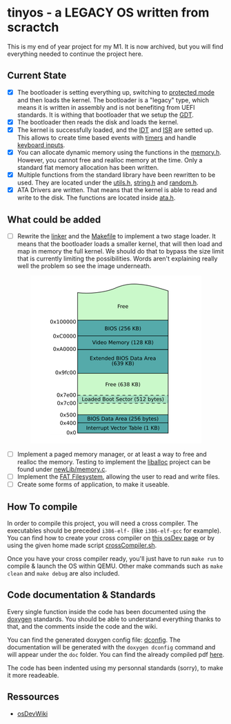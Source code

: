 # tinyos - a LEGACY OS written from scractch
This is my end of year project for my M1. It is now archived, but you will find everything needed to continue the project here.

## Current State
- [x] The bootloader is setting everything up, switching to [protected mode](https://wiki.osdev.org/Protected_Mode) and then loads the kernel. The bootloader is a "legacy" type, which means it is written in assembly and is not benefiting from UEFI standards. It is withing that bootloader that we setup the [GDT](https://wiki.osdev.org/Global_Descriptor_Table).
- [x] The bootloader then reads the disk and loads the kernel.
- [x] The kernel is successfully loaded, and the [IDT](https://wiki.osdev.org/Interrupt_Descriptor_Table) and [ISR](https://wiki.osdev.org/Interrupts) are setted up. This allows to create time based events with [timers](kernel/timer.h) and handle [keyboard inputs](drivers/keyboard.h).
- [x] You can allocate dynamic memory using the functions in the [memory.h](libs/memory.h). However, you cannot free and realloc memory at the time. Only a standard flat memory allocation has been written.
- [x] Multiple functions from the standard library have been rewritten to be used. They are located under the [utils.h](libs/utils.h), [string.h](libs/strings.h) and [random.h](libs/random.h).
- [x] ATA Drivers are written. That means that the kernel is able to read and write to the disk. The functions are located inside [ata.h](drivers/ata.h). 

## What could be added
- [ ] Rewrite the [linker](./linker.ld) and the [Makefile](./Makefile) to implement a two stage loader. It means that the bootloader loads a smaller kernel, that will then load and map in memory the full kernel. We should do that to bypass the size limit that is currently limiting the possibilities. Words aren't explaining really well the problem so see the image underneath.
<p align="center">
  <img src="img/sizeLimits.png" />
</p>

- [ ] Implement a paged memory manager, or at least a way to free and realloc the memory. Testing to implement the [liballoc](https://github.com/blanham/liballoc) project can be found under [newLib/memory.c](newLib/memory.c).
- [ ] Implement the [FAT Filesystem](https://wiki.osdev.org/FAT), allowing the user to read and write files.
- [ ] Create some forms of application, to make it useable.

## How To compile
In order to compile this project, you will need a cross compiler. The executables should be preceded `i386-elf-` (like `i386-elf-gcc` for example). You can find how to create your cross compiler on [this osDev page](https://wiki.osdev.org/GCC_Cross-Compiler) or by using the given home made script [crossCompiler.sh](./crossCompiler.sh).

Once you have your cross compiler ready, you'll just have to run `make run` to compile & launch the OS within QEMU. Other make commands such as `make clean` and `make debug` are also included.

## Code documentation & Standards
Every single function inside the code has been documented using the [doxygen](https://www.doxygen.nl/index.html) standards. You should be able to understand everything thanks to that, and the comments inside the code and the wiki.

You can find the generated doxygen config file: [dconfig](./dconfig). The documentation will be generated with the `doxygen dconfig` command and will appear under the `doc` folder. You can find the already compiled pdf [here](./doc/doc.pdf).

The code has been indented using my personnal standards (sorry), to make it more readeable.

## Ressources
- [osDevWiki](https://wiki.osdev.org/)
